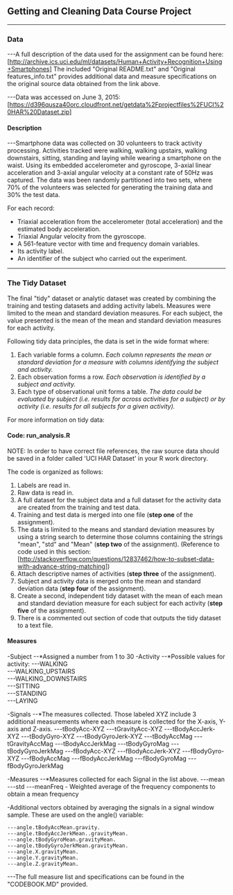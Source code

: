 ## Getting and Cleaning Data Course Project
---
### Data 

---A full description of the data used for the assignment can be found here:
	[http://archive.ics.uci.edu/ml/datasets/Human+Activity+Recognition+Using+Smartphones]
The included "Original README.txt" and "Original features_info.txt" provides additional data and measure specifications on the original source data obtained from the link above. 

---Data was accessed on June 3, 2015: [https://d396qusza40orc.cloudfront.net/getdata%2Fprojectfiles%2FUCI%20HAR%20Dataset.zip]

#### Description

---Smartphone data was collected on 30 volunteers to track activity processing. Activities tracked were walking, walking upstairs, walking downstairs, sitting, standing and laying while wearing a smartphone on the waist. Using its embedded accelerometer and gyroscope, 3-axial linear acceleration and 3-axial angular velocity at a constant rate of 50Hz was captured. The data was been randomly partitioned into two sets, where 70% of the volunteers was selected for generating the training data and 30% the test data. 

For each record:

- Triaxial acceleration from the accelerometer (total acceleration) and the estimated body acceleration.
- Triaxial Angular velocity from the gyroscope. 
- A 561-feature vector with time and frequency domain variables. 
- Its activity label. 
- An identifier of the subject who carried out the experiment.
---

### The Tidy Dataset

The final "tidy" dataset or analytic dataset was created by combining the training and testing datasets and adding activity labels. Measures were limited to the mean and standard deviation measures. For each subject, the value presented is the mean of the mean and standard deviation measures for each activity. 

Following tidy data principles, the data is set in the wide format where: 

1. Each variable forms a column. *Each column represents the mean or standard deviation for a measure with columns identifying the subject and activity.*
2. Each observation forms a row. *Each observation is identified by a subject and activity.*
3. Each type of observational unit forms a table. *The data could be evaluated by subject (i.e. results for across activities for a subject) or by activity (i.e. results for all subjects for a given activity).*

For more information on tidy data: 

#### Code: run_analysis.R

NOTE: In order to have correct file references, the raw source data should be saved in a folder called 'UCI HAR Dataset' in your R work directory.

The code is organized as follows:

1. Labels are read in.
2. Raw data is read in.
3. A full dataset for the subject data and a full dataset for the activity data are created from the training and test data.
4. Training and test data is merged into one file (**step one** of the assignment).
5. The data is limited to the means and standard deviation measures by using a string search to determine those columns containing the strings "mean", "std" and "Mean" (**step two** of the assignment). (Reference to code used in this section: [http://stackoverflow.com/questions/12837462/how-to-subset-data-with-advance-string-matching])
6. Attach descriptive names of activities (**step three** of the assignment).
7. Subject and activity data is merged onto the mean and standard deviation data (**step four** of the assignment).
8. Create a second, independent tidy dataset with the mean of each mean and standard deviation measure for each subject for each activity (**step five** of the assignment).
9. There is a commented out section of code that outputs the tidy dataset to a text file.

#### Measures

-Subject 
--*Assigned a number from 1 to 30
-Activity
--*Possible values for activity:
     ---WALKING           
     ---WALKING_UPSTAIRS  
     ---WALKING_DOWNSTAIRS     
     ---SITTING           
     ---STANDING          
     ---LAYING   

-Signals
--*The measures collected. Those labeled XYZ include 3 additional measurements where each measure is collected for the X-axis, Y-axis and Z-axis.
	---tBodyAcc-XYZ
	---tGravityAcc-XYZ
	---tBodyAccJerk-XYZ
	---tBodyGyro-XYZ
	---tBodyGyroJerk-XYZ
	---tBodyAccMag
	---tGravityAccMag
	---tBodyAccJerkMag
	---tBodyGyroMag
	---tBodyGyroJerkMag
	---fBodyAcc-XYZ
	---fBodyAccJerk-XYZ
	---fBodyGyro-XYZ
	---fBodyAccMag
	---fBodyAccJerkMag
	---fBodyGyroMag
	---fBodyGyroJerkMag

-Measures
--*Measures collected for each Signal in the list above.
	---mean
	---std
	---meanFreq -  Weighted average of the frequency components to obtain a mean frequency

-Additional vectors obtained by averaging the signals in a signal window sample. These are used on the angle() variable:

	---angle.tBodyAccMean.gravity.
	---angle.tBodyAccJerkMean..gravityMean.
	---angle.tBodyGyroMean.gravityMean.
	---angle.tBodyGyroJerkMean.gravityMean.
	---angle.X.gravityMean.
	---angle.Y.gravityMean.
	---angle.Z.gravityMean.

---The full measure list and specifications can be found in the "CODEBOOK.MD" provided.

